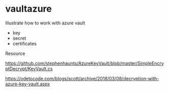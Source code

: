 # vaultazure

Illustrate how to work with azure vault 
- key 
- secret 
- certificates


Resource 

https://github.com/stephenhaunts/AzureKeyVault/blob/master/SimpleEncryptDecrypt/KeyVault.cs

https://odetocode.com/blogs/scott/archive/2018/03/08/decryption-with-azure-key-vault.aspx
